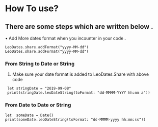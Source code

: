  # How To use?
  ## There are some steps which are written below .
  • Add More dates format when you incounter in your code .
  ```
  LeoDates.share.addFormat("yyyy-MM-dd")
  LeoDates.share.addFormat("yyyy-MM-dd")
  
```
### From String  to Date or String

1.  Make sure your date format  is added to LeoDates.Share with above code
 
 ```
  let stringDate = "2019-09-08"
  print(stringDate.leoDateString(toFormat: "dd-MMMM-YYYY hh:mm a"))
 ``` 
  
  
  ### From Date to Date or String  
  ```
  let  someDate = Date()
  print(someDate.leoDateString(toFormat: "dd-MMMM-yyyy hh:mm:ss"))
```

